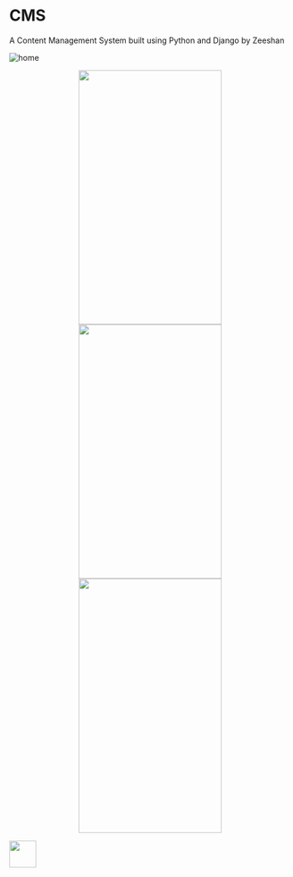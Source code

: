 # CMS
 A Content Management System built using Python and Django by Zeeshan
 
![home](https://user-images.githubusercontent.com/35701613/111859637-490b1800-8968-11eb-9fcb-3f9a03f5ab92.png)


<p align="center">
  <img src="https://user-images.githubusercontent.com/35701613/111859637-490b1800-8968-11eb-9fcb-3f9a03f5ab92.png" label="Home" width="256" height="455">
  <img src="screen2.png" width="256" height="455">
  <img src="screen3.png" width="256" height="455">
</p>

<img src="https://github.com/favicon.ico" width="48">
